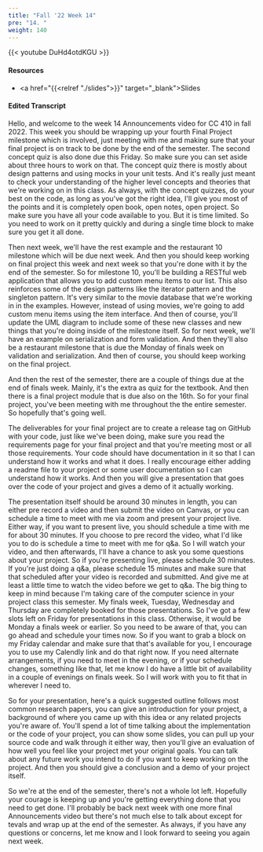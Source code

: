 ```yaml
---
title: "Fall '22 Week 14"
pre: "14. "
weight: 140
---
```


{{< youtube DuHd4otdKGU >}}

#### Resources

* <a href="{{<relref "./slides">}}" target="_blank">Slides</a>

#### Edited Transcript

Hello, and welcome to the week 14 Announcements video for CC 410 in fall 2022. This week you should be wrapping up your fourth Final Project milestone which is involved, just meeting with me and making sure that your final project is on track to be done by the end of the semester. The second concept quiz is also done due this Friday. So make sure you can set aside about three hours to work on that. The concept quiz there is mostly about design patterns and using mocks in your unit tests. And it's really just meant to check your understanding of the higher level concepts and theories that we're working on in this class. As always, with the concept quizzes, do your best on the code, as long as you've got the right idea, I'll give you most of the points and it is completely open book, open notes, open project. So make sure you have all your code available to you. But it is time limited. So you need to work on it pretty quickly and during a single time block to make sure you get it all done. 

Then next week, we'll have the rest example and the restaurant 10 milestone which will be due next week. And then you should keep working on final project this week and next week so that you're done with it by the end of the semester. So for milestone 10, you'll be building a RESTful web application that allows you to add custom menu items to our list. This also reinforces some of the design patterns like the iterator pattern and the singleton pattern. It's very similar to the movie database that we're working in in the examples. However, instead of using movies, we're going to add custom menu items using the item interface. And then of course, you'll update the UML diagram to include some of these new classes and new things that you're doing inside of the milestone itself. So for next week, we'll have an example on serialization and form validation. And then they'll also be a restaurant milestone that is due the Monday of finals week on validation and serialization. And then of course, you should keep working on the final project. 

And then the rest of the semester, there are a couple of things due at the end of finals week. Mainly, it's the extra as quiz for the textbook. And then there is a final project module that is due also on the 16th. So for your final project, you've been meeting with me throughout the the entire semester. So hopefully that's going well. 

The deliverables for your final project are to create a release tag on GitHub with your code, just like we've been doing, make sure you read the requirements page for your final project and that you're meeting most or all those requirements. Your code should have documentation in it so that I can understand how it works and what it does. I really encourage either adding a readme file to your project or some user documentation so I can understand how it works. And then you will give a presentation that goes over the code of your project and gives a demo of it actually working. 

The presentation itself should be around 30 minutes in length, you can either pre record a video and then submit the video on Canvas, or you can schedule a time to meet with me via zoom and present your project live. Either way, if you want to present live, you should schedule a time with me for about 30 minutes. If you choose to pre record the video, what I'd like you to do is schedule a time to meet with me for q&a. So I will watch your video, and then afterwards, I'll have a chance to ask you some questions about your project. So if you're presenting live, please schedule 30 minutes. If you're just doing a q&a, please schedule 15 minutes and make sure that that scheduled after your video is recorded and submitted. And give me at least a little time to watch the video before we get to q&a. The big thing to keep in mind because I'm taking care of the computer science in your project class this semester. My finals week, Tuesday, Wednesday and Thursday are completely booked for those presentations. So I've got a few slots left on Friday for presentations in this class. Otherwise, it would be Monday a finals week or earlier. So you need to be aware of that, you can go ahead and schedule your times now. So if you want to grab a block on my Friday calendar and make sure that that's available for you, I encourage you to use my Calendly link and do that right now. If you need alternate arrangements, if you need to meet in the evening, or if your schedule changes, something like that, let me know I do have a little bit of availability in a couple of evenings on finals week. So I will work with you to fit that in wherever I need to. 

So for your presentation, here's a quick suggested outline follows most common research papers, you can give an introduction for your project, a background of where you came up with this idea or any related projects you're aware of. You'll spend a lot of time talking about the implementation or the code of your project, you can show some slides, you can pull up your source code and walk through it either way, then you'll give an evaluation of how well you feel like your project met your original goals. You can talk about any future work you intend to do if you want to keep working on the project. And then you should give a conclusion and a demo of your project itself. 

So we're at the end of the semester, there's not a whole lot left. Hopefully your courage is keeping up and you're getting everything done that you need to get done. I'll probably be back next week with one more final Announcements video but there's not much else to talk about except for tevals and wrap up at the end of the semester. As always, if you have any questions or concerns, let me know and I look forward to seeing you again next week.

